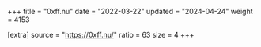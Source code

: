 +++
title = "0xff.nu"
date = "2022-03-22"
updated = "2024-04-24"
weight = 4153

[extra]
source = "https://0xff.nu/"
ratio = 63
size = 4
+++
